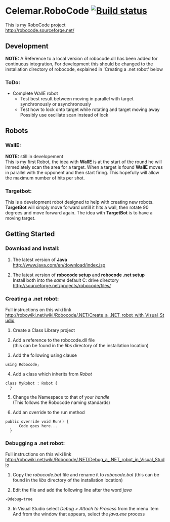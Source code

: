 # Celemar.RoboCode [![Build status](https://ci.appveyor.com/api/projects/status/u2de22p97i97jjh4/branch/master)](https://ci.appveyor.com/project/celemar/celemarrobocode/branch/master)

This is my RoboCode project  
http://robocode.sourceforge.net/

## Development ##
**NOTE:**
A Reference to a local version of robocode.dll has been added for continuous integration,
For development this should be changed to the installation directory of robocode, explained in 'Creating a .net robot' below

### ToDo: ###
* Complete WallE robot
	* Test best result between moving in parallel with target synchronously or asynchronously
	* Test how to lock onto target while rotating and target moving away  
	Possibly use oscillate scan instead of lock

## Robots ##

### WallE: ###
**NOTE:** still in developement  
This is my first Robot, the idea with **WallE** is at the start of the round he will immediately scan the area for a target. When a target is found **WallE** moves in parallel with the opponent and then start firing. This hopefully will allow the maximum number of hits per shot.

### Targetbot: ###
This is a development robot designed to help with creating new robots. **TargetBot** will simply move forward untill it hits a wall, then rotate 90 degrees and move forward again.
The idea with **TargetBot** is to have a moving target.

## Getting Started ##

### Download and Install: ###
1. The latest version of **Java**  
  http://www.java.com/en/download/index.jsp

2. The latest version of **robocode setup** and **robocode .net setup**  
  Install both into the *same* default C: drive directory  
  http://sourceforge.net/projects/robocode/files/

### Creating a .net robot: ###
Full instructions on this wiki link  
http://robowiki.net/wiki/Robocode/.NET/Create_a_.NET_robot_with_Visual_Studio

1. Create a Class Library project

2. Add a reference to the robocode.dll file  
  (this can be found in the *libs* directory of the installation location)

3. Add the following using clause  
  <pre><code>using Robocode;</code></pre>

4. Add a class which inherits from *Robot*  
  <pre><code>class MyRobot : Robot {  
  }</code></pre>

5. Change the Namespace to that of your *handle*  
  (This follows the Robocode naming standards)

6. Add an override to the run method  
  <pre><code>public override void Run() {
      Code goes here...
  }</code></pre>

### Debugging a .net robot: ###
Full instructions on this wiki link  
http://robowiki.net/wiki/Robocode/.NET/Debug_a_.NET_robot_in_Visual_Studio

1. Copy the *robocode.bat* file and rename it to *robocode.bat*
  (this can be found in the *libs* directory of the installation location)

2. Edit the file and add the following line after the word *java*  
  <pre><code>-Ddebug=true</code></pre>

3. In Visual Studio select *Debug > Attach to Process* from the menu item  
  And from the window that appears, select the *java.exe* process
